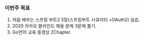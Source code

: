 ### 이번주 목표

1. 처음 배우는 스프링 부트2 5장(스프링부트 시큐리티 +OAuth2) 실습.
2. 2020 카카오 블라인드 채용 문제 3문제 풀기.
3. Go언어 교육 동영상 2Chapter.
